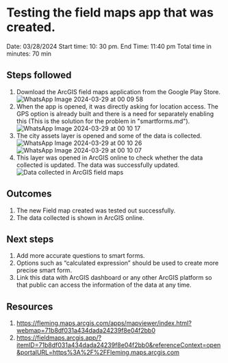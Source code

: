# Testing the field maps app that was created.

Date: 03/28/2024
Start time: 10: 30 pm.
End Time: 11:40 pm
Total time in minutes: 70 min

## Steps followed

1. Download the ArcGIS field maps application from the Google Play Store.
  ![WhatsApp Image 2024-03-29 at 00 09 58](https://github.com/NuthanAbhiramGIS/Activitylog/assets/146375982/e0d86bbb-4c17-4386-9f06-cf057c8a3020)
2. When the app is opened, it was directly asking for location access. The GPS option is already built and there is a need for separately enabling this (This is the solution for the problem in "smartforms.md").
![WhatsApp Image 2024-03-29 at 00 10 17](https://github.com/NuthanAbhiramGIS/Activitylog/assets/146375982/4ec55713-af3c-4324-aacf-e82d9db5ae83)
3. The city assets layer is opened and some of the data is collected.
   ![WhatsApp Image 2024-03-29 at 00 10 26](https://github.com/NuthanAbhiramGIS/Activitylog/assets/146375982/e00e82b5-00e8-4e15-a4cb-4a54a91032be)
![WhatsApp Image 2024-03-29 at 00 10 07](https://github.com/NuthanAbhiramGIS/Activitylog/assets/146375982/6a82a639-dfbd-46e4-9005-7545ecf0ea25)
4. This layer was opened in ArcGIS online to check whether the data collected is updated. The data was successfully updated.
![Data collected in ArcGIS field maps](https://github.com/NuthanAbhiramGIS/Activitylog/assets/146375982/664c2988-48dc-4858-b191-7b8b50650990)

## Outcomes

1. The new Field map created was tested out successfully.
2. The data collected is shown in ArcGIS online. 

## Next steps

1. Add more accurate questions to smart forms.
2. Options such as “calculated expression” should be used to create more precise smart form.
3. Link this data with ArcGIS dashboard or any other ArcGIS platform so that public can access the information of the data at any time. 

## Resources

1. https://fleming.maps.arcgis.com/apps/mapviewer/index.html?webmap=71b8df031a434dada24239f8e04f2bb0
2. https://fieldmaps.arcgis.app/?itemID=71b8df031a434dada24239f8e04f2bb0&referenceContext=open&portalURL=https%3A%2F%2FFleming.maps.arcgis.com
